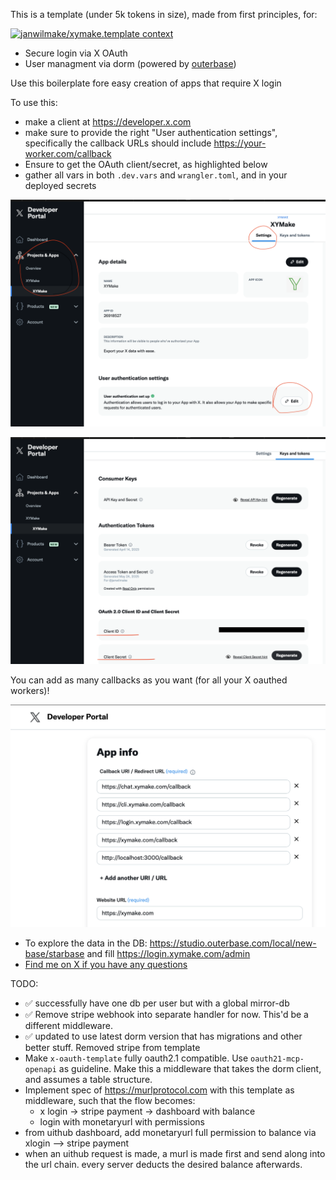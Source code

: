 This is a template (under 5k tokens in size), made from first principles, for:

[![janwilmake/xymake.template context](https://badge.forgithub.com/janwilmake/xymake.template?lines=false)](https://uithub.com/janwilmake/xymake.oauth-stripe-template?lines=false)

- Secure login via X OAuth
- User managment via dorm (powered by [outerbase](https://outerbase.com))

Use this boilerplate fore easy creation of apps that require X login

To use this:

- make a client at https://developer.x.com
- make sure to provide the right "User authentication settings", specifically the callback URLs should include https://your-worker.com/callback
- Ensure to get the OAuth client/secret, as highlighted below
- gather all vars in both `.dev.vars` and `wrangler.toml`, and in your deployed secrets

![](1.png)

![](2.png)

You can add as many callbacks as you want (for all your X oauthed workers)!

![](3.png)

- To explore the data in the DB: https://studio.outerbase.com/local/new-base/starbase and fill https://login.xymake.com/admin
- [Find me on X if you have any questions](https://x.com/janwilmake)

TODO:

- ✅ successfully have one db per user but with a global mirror-db
- ✅ Remove stripe webhook into separate handler for now. This'd be a different middleware.
- ✅ updated to use latest dorm version that has migrations and other better stuff. Removed stripe from template
- Make `x-oauth-template` fully oauth2.1 compatible. Use `oauth21-mcp-openapi` as guideline. Make this a middleware that takes the dorm client, and assumes a table structure.
- Implement spec of https://murlprotocol.com with this template as middleware, such that the flow becomes:
  - x login -> stripe payment -> dashboard with balance
  - login with monetaryurl with permissions
- from uithub dashboard, add monetaryurl full permission to balance via xlogin --> stripe payment
- when an uithub request is made, a murl is made first and send along into the url chain. every server deducts the desired balance afterwards.
